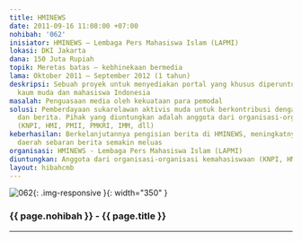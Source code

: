 ```yaml
---
title: HMINEWS
date: 2011-09-16 11:08:00 +07:00
nohibah: '062'
inisiator: HMINEWS – Lembaga Pers Mahasiswa Islam (LAPMI)
lokasi: DKI Jakarta
dana: 150 Juta Rupiah
topik: Meretas batas – kebhinekaan bermedia
lama: Oktober 2011 – September 2012 (1 tahun)
deskripsi: Sebuah proyek untuk menyediakan portal yang khusus diperuntukkan bagi gerakan
  kaum muda dan mahasiswa Indonesia
masalah: Penguasaan media oleh kekuataan para pemodal
solusi: Pemberdayaan sukarelawan aktivis muda untuk berkontribusi dengan menulis karya
  dan berita. Pihak yang diuntungkan adalah anggota dari organisasi-organisasi kemahasiswaan
  (KNPI, HMI, PMII, PMKRI, IMM, dll)
keberhasilan: Berkelanjutannya pengisian berita di HMINEWS, meningkatnya jumlah pembaca,
  daerah sebaran berita semakin meluas
organisasi: HMINEWS - Lembaga Pers Mahasiswa Islam (LAPMI)
diuntungkan: Anggota dari organisasi-organisasi kemahasiswaan (KNPI, HMI, PMII, PMKRI, IMM, dll)
layout: hibahcmb
---
```


![062](/static/img/hibahcmb/062.png){: .img-responsive }{: width="350" }

### {{ page.nohibah }} - {{ page.title }}

---
